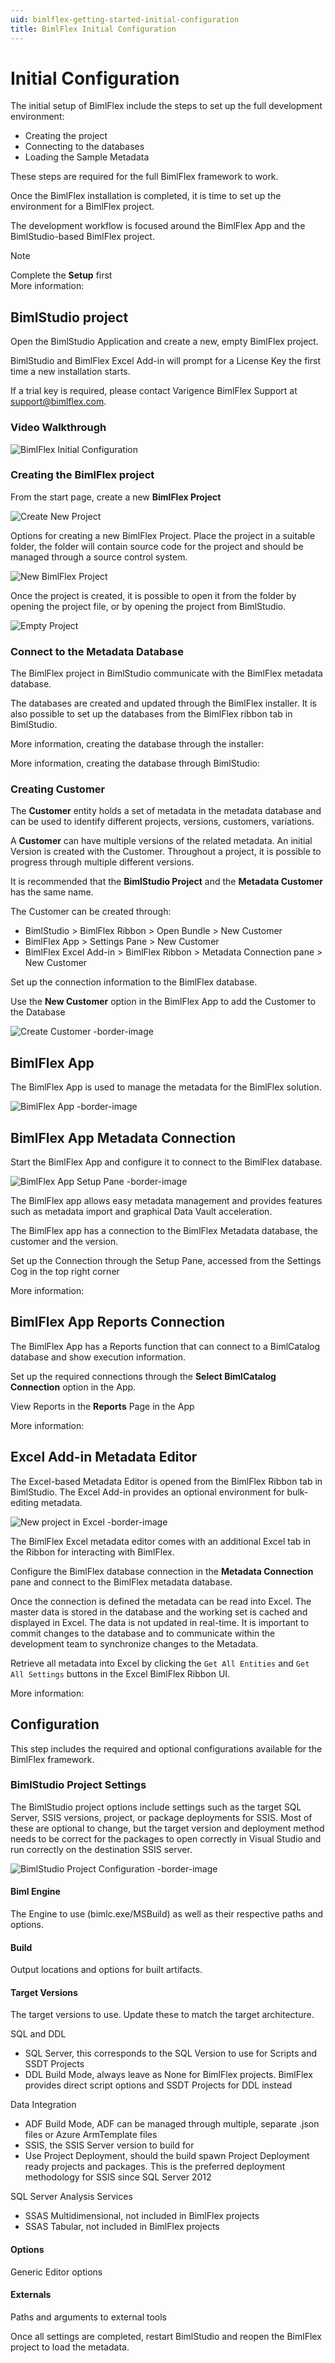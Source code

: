 ```yaml
---
uid: bimlflex-getting-started-initial-configuration
title: BimlFlex Initial Configuration
---
```

# Initial Configuration

The initial setup of BimlFlex include the steps to set up the full development environment:

* Creating the project
* Connecting to the databases
* Loading the Sample Metadata

These steps are required for the full BimlFlex framework to work.

Once the BimlFlex installation is completed, it is time to set up the environment for a BimlFlex project.

The development workflow is focused around the BimlFlex App and the BimlStudio-based BimlFlex project.

> [!NOTE]
> Complete the **Setup** first  
> More information: [](xref:bimlflex-installing-bimlflex)

## BimlStudio project

Open the BimlStudio Application and create a new, empty BimlFlex project.

BimlStudio and BimlFlex Excel Add-in will prompt for a License Key the first time a new installation starts.

If a trial key is required, please contact Varigence BimlFlex Support at [support@bimlflex.com](mailto:support@bimlflex.com).

### Video Walkthrough

![BimlFlex Initial Configuration](https://www.youtube.com/watch?v=qhDTwv-jYKc?rel=0&autoplay=0)

### Creating the BimlFlex project

From the start page, create a new **BimlFlex Project**

![Create New Project](../user-guide/images/bimlflex-ss-v5-create-new-project.png "Create New Project")

Options for creating a new BimlFlex Project. Place the project in a suitable folder, the folder will contain source code for the project and should be managed through a source control system.

![New BimlFlex Project](../user-guide/images/bimlflex-ss-v5-new-bimlflex-project.png "New BimlFlex Project")

Once the project is created, it is possible to open it from the folder by opening the project file, or by opening the project from BimlStudio.

![Empty Project](../user-guide/images/bimlflex-ss-v5-empty-project.png "Empty Project")

### Connect to the Metadata Database

The BimlFlex project in BimlStudio communicate with the BimlFlex metadata database.

The databases are created and updated through the BimlFlex installer. It is also possible to set up the databases from the BimlFlex ribbon tab in BimlStudio.

More information, creating the database through the installer: [](xref:bimlflex-installing-bimlflex)

More information, creating the database through BimlStudio: [](xref:bimlflex-metadata-database-installation)

### Creating Customer

The **Customer** entity holds a set of metadata in the metadata database and can be used to identify different projects, versions, customers, variations.

A **Customer** can have multiple versions of the related metadata. An initial Version is created with the Customer. Throughout a project, it is possible to progress through multiple different versions.

It is recommended that the **BimlStudio Project** and the **Metadata Customer** has the same name.

The Customer can be created through:

* BimlStudio > BimlFlex Ribbon > Open Bundle > New Customer
* BimlFlex App > Settings Pane > New Customer
* BimlFlex Excel Add-in > BimlFlex Ribbon > Metadata Connection pane > New Customer

Set up the connection information to the BimlFlex database.

Use the **New Customer** option in the BimlFlex App to add the Customer to the Database

![Create Customer -border-image](images/bimlflex-ss-v5-app-create-customer.png "Create Customer")

## BimlFlex App

The BimlFlex App is used to manage the metadata for the BimlFlex solution.

![BimlFlex App -border-image](images/bimlflex-ss-v5-app-dashboard.png "BimlFlex App")

## BimlFlex App Metadata Connection

Start the BimlFlex App and configure it to connect to the BimlFlex database.

![BimlFlex App Setup Pane -border-image](images/bimlflex-ss-v5-app-setup-pane.png "BimlFlex App Setup Pane")

The BimlFlex app allows easy metadata management and provides features such as metadata import and graphical Data Vault acceleration.

The BimlFlex app has a connection to the BimlFlex Metadata database, the customer and the version.

Set up the Connection through the Setup Pane, accessed from the Settings Cog in the top right corner

More information: [](xref:metadata-editors-overview)

## BimlFlex App Reports Connection

The BimlFlex App has a Reports function that can connect to a BimlCatalog database and show execution information.

Set up the required connections through the **Select BimlCatalog Connection** option in the App.

View Reports in the **Reports** Page in the App

More information: [](xref:bimlflex-operational-reporting)

## Excel Add-in Metadata Editor

The Excel-based Metadata Editor is opened from the BimlFlex Ribbon tab in BimlStudio. The Excel Add-in provides an optional environment for bulk-editing metadata.

![New project in Excel -border-image](images/bimlflex-ss-v5-excel-new-project.png "New project in Excel")

The BimlFlex Excel metadata editor comes with an additional Excel tab in the Ribbon for interacting with BimlFlex.

Configure the BimlFlex database connection in the **Metadata Connection** pane and connect to the BimlFlex metadata database.

Once the connection is defined the metadata can be read into Excel. The master data is stored in the database and the working set is cached and displayed in Excel. The data is not updated in real-time. It is important to commit changes to the database and to communicate within the development team to synchronize changes to the Metadata.

Retrieve all metadata into Excel by clicking the `Get All Entities` and `Get All Settings` buttons in the Excel BimlFlex Ribbon UI.

More information: [](xref:bulk-edit-metadata-overview)

## Configuration

This step includes the required and optional configurations available for the BimlFlex framework.

### BimlStudio Project Settings

The BimlStudio project options include settings such as the target SQL Server, SSIS versions, project, or package deployments for SSIS. Most of these are optional to change, but the target version and deployment method needs to be correct for the packages to open correctly in Visual Studio and run correctly on the destination SSIS server.

![BimlStudio Project Configuration -border-image](images/bimlstudio-vid-v5-project-settings.gif "BimlStudio Project Configuration")

#### Biml Engine

The Engine to use (bimlc.exe/MSBuild) as well as their respective paths and options.

#### Build

Output locations and options for built artifacts.

#### Target Versions

The target versions to use. Update these to match the target architecture.

SQL and DDL

* SQL Server, this corresponds to the SQL Version to use for Scripts and SSDT Projects
* DDL Build Mode, always leave as None for BimlFlex projects. BimlFlex provides direct script options and SSDT Projects for DDL instead

Data Integration

* ADF Build Mode, ADF can be managed through multiple, separate .json files or Azure ArmTemplate files
* SSIS, the SSIS Server version to build for
* Use Project Deployment, should the build spawn Project Deployment ready projects and packages. This is the preferred deployment methodology for SSIS since SQL Server 2012

SQL Server Analysis Services

* SSAS Multidimensional, not included in BimlFlex projects
* SSAS Tabular, not included in BimlFlex projects

#### Options

Generic Editor options

#### Externals

Paths and arguments to external tools

Once all settings are completed, restart BimlStudio and reopen the BimlFlex project to load the metadata.
